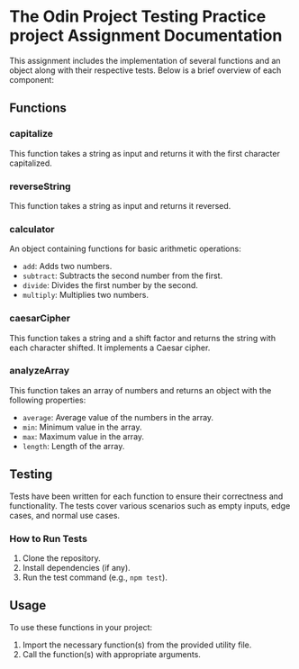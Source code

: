 # The Odin Project Testing Practice project Assignment Documentation

This assignment includes the implementation of several functions and an object along with their respective tests. Below is a brief overview of each component:

## Functions

### capitalize

This function takes a string as input and returns it with the first character capitalized.

### reverseString

This function takes a string as input and returns it reversed.

### calculator

An object containing functions for basic arithmetic operations:

- `add`: Adds two numbers.
- `subtract`: Subtracts the second number from the first.
- `divide`: Divides the first number by the second.
- `multiply`: Multiplies two numbers.

### caesarCipher

This function takes a string and a shift factor and returns the string with each character shifted. It implements a Caesar cipher.

### analyzeArray

This function takes an array of numbers and returns an object with the following properties:

- `average`: Average value of the numbers in the array.
- `min`: Minimum value in the array.
- `max`: Maximum value in the array.
- `length`: Length of the array.

## Testing

Tests have been written for each function to ensure their correctness and functionality. The tests cover various scenarios such as empty inputs, edge cases, and normal use cases.

### How to Run Tests

1. Clone the repository.
2. Install dependencies (if any).
3. Run the test command (e.g., `npm test`).

## Usage

To use these functions in your project:

1. Import the necessary function(s) from the provided utility file.
2. Call the function(s) with appropriate arguments.
